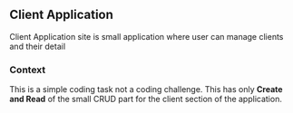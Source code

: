 ## Client Application

Client Application site is small application where user can manage clients and their detail 

### Context

This is a simple coding task not a coding challenge. This has only **Create and Read** of the small CRUD part for the 
client section of the application.
